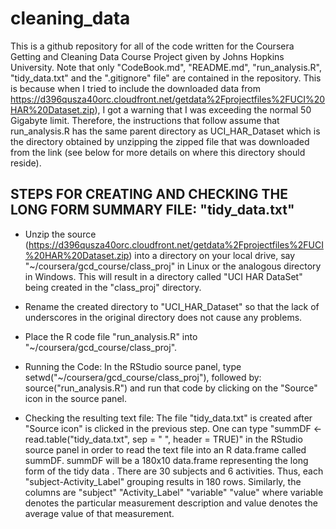 cleaning_data
=========================

This is a github repository for all of the code written for the Coursera Getting and Cleaning Data Course Project given by Johns Hopkins University.
Note that only "CodeBook.md", "README.md", "run_analysis.R", "tidy_data.txt" and the ".gitignore" file" are contained in the repository. This is because 
when I tried to include the downloaded data from https://d396qusza40orc.cloudfront.net/getdata%2Fprojectfiles%2FUCI%20HAR%20Dataset.zip), I got a 
warning that I was exceeding the normal 50 Gigabyte limit. Therefore, the instructions that follow assume that run_analysis.R has the same parent directory as 
UCI_HAR_Dataset which is the directory obtained by unzipping the zipped file that was downloaded from the link (see below for more details on where 
this directory should reside).

## STEPS FOR CREATING AND CHECKING THE LONG FORM SUMMARY FILE: "tidy_data.txt"

* Unzip the source (https://d396qusza40orc.cloudfront.net/getdata%2Fprojectfiles%2FUCI%20HAR%20Dataset.zip) into a directory on your local drive, say 
  "~/coursera/gcd_course/class_proj" in Linux or the analogous directory in Windows. This will result in a directory called "UCI HAR DataSet" 
  being created in the "class_proj" directory.

* Rename the created directory to "UCI_HAR_Dataset" so that the lack of underscores in the original directory does not cause any problems.
 
* Place the R code file "run_analysis.R" into "~/coursera/gcd_course/class_proj".

* Running the Code: In the RStudio source panel, type setwd("~/coursera/gcd_course/class_proj"), followed by: source("run_analysis.R") and
  run that code by clicking on the "Source" icon in the source panel.

* Checking the resulting text file: The file "tidy_data.txt" is created after "Source icon" is clicked in the previous step. One can  type 
  "summDF <- read.table("tidy_data.txt", sep = " ", header = TRUE)" in the RStudio source panel in order to read  the text file into an R data.frame 
  called summDF. summDF will be a 180x10 data.frame representing the long form of the tidy data . There are 30 subjects and 6 activities. 
  Thus, each "subject-Activity_Label" grouping  results in 180 rows. Similarly, the columns are "subject" "Activity_Label" "variable" "value" where 
  variable denotes the particular measurement description and value denotes the average value of that measurement.
